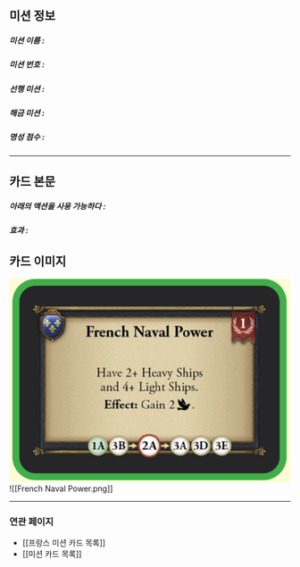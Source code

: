 ## 미션 정보
##### 미션 이름 : 
##### 미션 번호 : 
##### 선행 미션 : 
##### 해금 미션 : 
##### 명성 점수 :
---
## 카드 본문
##### 아래의 액션을 사용 가능하다 : 
##### *효과*  : 

## 카드 이미지
<img src="\Assets\French Naval Power.png"/>
![[French Naval Power.png]]

--- 

### 연관 페이지
- [[프랑스 미션 카드 목록]]
- [[미션 카드 목록]]
